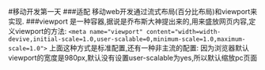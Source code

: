 #移动开发第一天
###适配
移动web开发通过流式布局(百分比布局)和viewport来实现.
###viewport
是一种容器,据说是乔布斯大神提出来的,用来盛放网页内容,定义viewport的方法:
`<meta name="viewport" content="width=width-devive,initial-scale=1.0,user-scalable=0,minimum-scale=1.0,maximum-scale=1.0">`
上面这种方式是标准配置,还有一种非主流的配置:
因为浏览器默认viewport的宽度是980px,默认没有设置user-scalable为yes,所以默认缩放pc页面